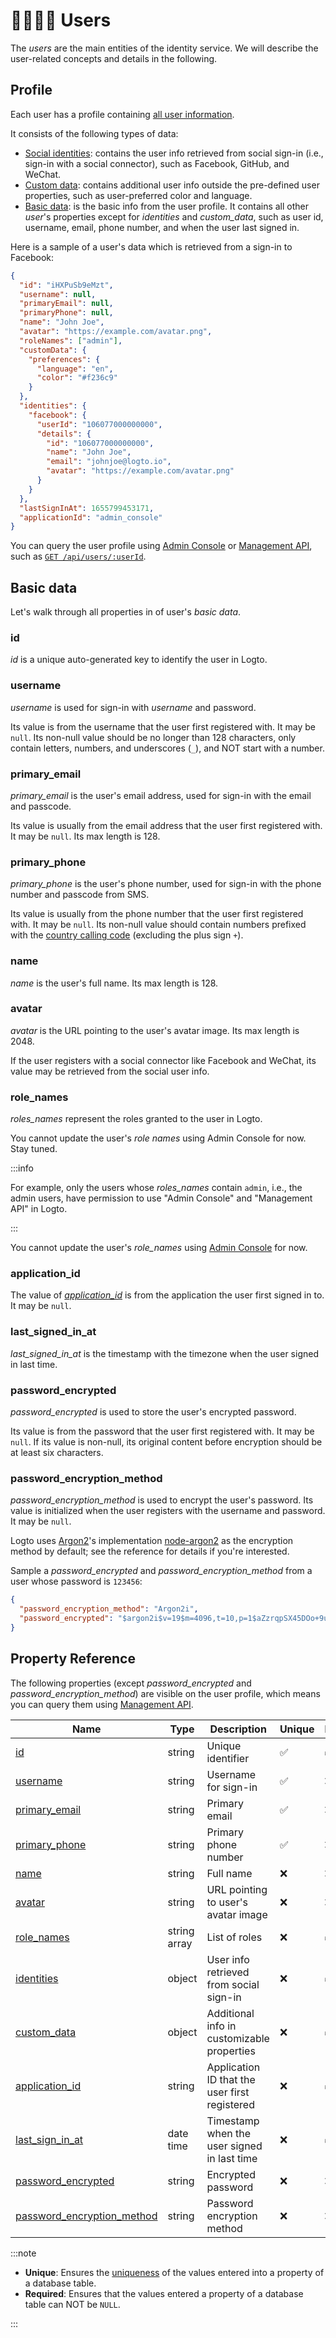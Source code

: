 # 👨‍👩‍👧‍👦 Users

The _users_ are the main entities of the identity service.
We will describe the user-related concepts and details in the following.

## Profile

Each user has a profile containing [all user information](#property-reference).

It consists of the following types of data:

- [Social identities](./social-identities): contains the user info retrieved from social sign-in (i.e., sign-in with a social connector), such as Facebook, GitHub, and WeChat.
- [Custom data](./custom-data): contains additional user info outside the pre-defined user properties, such as user-preferred color and language.
- [Basic data](#basic-data): is the basic info from the user profile. It contains all other _user_'s properties except for _identities_ and _custom_data_, such as user id, username, email, phone number, and when the user last signed in.

Here is a sample of a user's data which is retrieved from a sign-in to Facebook:

```json
{
  "id": "iHXPuSb9eMzt",
  "username": null,
  "primaryEmail": null,
  "primaryPhone": null,
  "name": "John Joe",
  "avatar": "https://example.com/avatar.png",
  "roleNames": ["admin"],
  "customData": {
    "preferences": {
      "language": "en",
      "color": "#f236c9"
    }
  },
  "identities": {
    "facebook": {
      "userId": "106077000000000",
      "details": {
        "id": "106077000000000",
        "name": "John Joe",
        "email": "johnjoe@logto.io",
        "avatar": "https://example.com/avatar.png"
      }
    }
  },
  "lastSignInAt": 1655799453171,
  "applicationId": "admin_console"
}
```

You can query the user profile using
[Admin Console](../../../docs/recipes/manage-users/using-admin-console#view-and-update-user-profile) or
[Management API](../../../docs/recipes/manage-users/using-management-api),
such as <a href="/api/#tag/Users/paths/~1api~1users~1:userId/get" target="_blank">`GET /api/users/:userId`</a>.

## Basic data

Let's walk through all properties in of user's _basic data_.

### id

_id_ is a unique auto-generated key to identify the user in Logto.

### username

_username_ is used for sign-in with _username_ and password.

Its value is from the username that the user first registered with.
It may be `null`.
Its non-null value should be no longer than 128 characters, only contain letters, numbers, and underscores (`_`), and NOT start with a number.

### primary_email

_primary_email_ is the user's email address, used for sign-in with the email and passcode.

Its value is usually from the email address that the user first registered with.
It may be `null`.
Its max length is 128.

### primary_phone

_primary_phone_ is the user's phone number, used for sign-in with the phone number and passcode from SMS.

Its value is usually from the phone number that the user first registered with.
It may be `null`.
Its non-null value should contain numbers prefixed with the
[country calling code](https://en.wikipedia.org/wiki/List_of_country_calling_codes) (excluding the plus sign `+`).

### name

_name_ is the user's full name.
Its max length is 128.

### avatar

_avatar_ is the URL pointing to the user's avatar image.
Its max length is 2048.

If the user registers with a social connector like Facebook and WeChat, its value may be retrieved from the social user info.

### role_names

_roles_names_ represent the roles granted to the user in Logto.

You cannot update the user's _role names_ using Admin Console for now. Stay tuned.

:::info

For example, only the users whose _roles_names_ contain `admin`, i.e., the admin users, have permission to use "Admin Console" and "Management API" in Logto.

:::

You cannot update the user's _role_names_ using [Admin Console](../../../docs/recipes/manage-users/using-admin-console#view-and-update-user-profile) for now.

### application_id

The value of [_application_id_](../applications/#application-id) is from the application the user first signed in to.
It may be `null`.

### last_signed_in_at

_last_signed_in_at_ is the timestamp with the timezone when the user signed in last time.

### password_encrypted

_password_encrypted_ is used to store the user's encrypted password.

Its value is from the password that the user first registered with.
It may be `null`.
If its value is non-null, its original content before encryption should be at least six characters.

### password_encryption_method

_password_encryption_method_ is used to encrypt the user's password.
Its value is initialized when the user registers with the username and password.
It may be `null`.

Logto uses [Argon2](https://en.wikipedia.org/wiki/Argon2)'s implementation [node-argon2](https://github.com/ranisalt/node-argon2) as the encryption method by default; see the reference for details if you're interested.

Sample a _password_encrypted_ and _password_encryption_method_ from a user whose password is `123456`:

```json
{
  "password_encryption_method": "Argon2i",
  "password_encrypted": "$argon2i$v=19$m=4096,t=10,p=1$aZzrqpSX45DOo+9uEW6XVw$O4MdirF0mtuWWWz68eyNAt2u1FzzV3m3g00oIxmEr0U"
}
```

## Property Reference

The following properties (except _password_encrypted_ and _password_encryption_method_) are visible on the user profile,
which means you can query them using [Management API](../../../docs/recipes/manage-users/using-management-api).

| Name                                                      | Type         | Description                                   | Unique | Required |
| --------------------------------------------------------- | ------------ | --------------------------------------------- | ------ | -------- |
| [id](#id)                                                 | string       | Unique identifier                             | ✅     | ✅       |
| [username](#username)                                     | string       | Username for sign-in                          | ✅     | ❌       |
| [primary_email](#primary_email)                           | string       | Primary email                                 | ✅     | ❌       |
| [primary_phone](#primary_phone)                           | string       | Primary phone number                          | ✅     | ❌       |
| [name](#name)                                             | string       | Full name                                     | ❌     | ❌       |
| [avatar](#avatar)                                         | string       | URL pointing to user's avatar image           | ❌     | ❌       |
| [role_names](#role_names)                                 | string array | List of roles                                 | ❌     | ✅       |
| [identities](./social-identities)                         | object       | User info retrieved from social sign-in       | ❌     | ✅       |
| [custom_data](./custom-data)                              | object       | Additional info in customizable properties    | ❌     | ✅       |
| [application_id](#application_id)                         | string       | Application ID that the user first registered | ❌     | ✅       |
| [last_sign_in_at](#last_signed_in_at)                     | date time    | Timestamp when the user signed in last time   | ❌     | ✅       |
| [password_encrypted](#password_encrypted)                 | string       | Encrypted password                            | ❌     | ❌       |
| [password_encryption_method](#password_encryption_method) | string       | Password encryption method                    | ❌     | ❌       |

:::note

- **Unique**: Ensures the [uniqueness](https://www.postgresql.org/docs/current/ddl-constraints.html#DDL-CONSTRAINTS-UNIQUE-CONSTRAINTS) of the values entered into a property of a database table.
- **Required**: Ensures that the values entered a property of a database table can NOT be `NULL`.

:::
